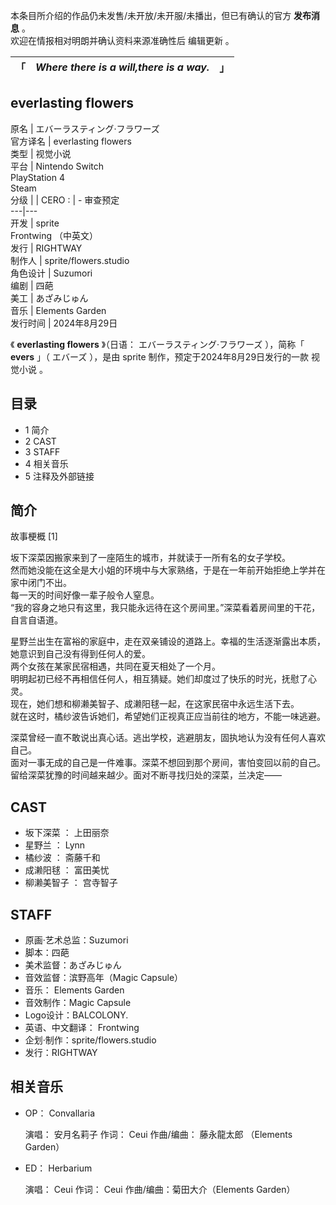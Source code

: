 本条目所介绍的作品仍未发售/未开放/未开服/未播出，但已有确认的官方 **发布消息** 。  
欢迎在情报相对明朗并确认资料来源准确性后  编辑更新  。

「  |  _Where there is a will,there is a way._ |  」   
---|---|---  
everlasting flowers  
---  
原名  |  エバーラスティング·フラワーズ   
官方译名  |  everlasting flowers   
类型  |  视觉小说   
平台  |  Nintendo Switch    
PlayStation 4  
Steam  
分级  |  |  CERO  :  |  \- 审查预定   
---|---  
开发  |  sprite    
Frontwing  （中英文）  
发行  |  RIGHTWAY   
制作人  |  sprite/flowers.studio   
角色设计  |  Suzumori   
编剧  |  四葩   
美工  |  あざみじゅん   
音乐  |  Elements Garden   
发行时间  |  2024年8月29日   
  
《 **everlasting flowers** 》（日语：  エバーラスティング·フラワーズ  ），简称「 **evers** 」（  エバーズ
），是由  sprite  制作，预定于2024年8月29日发行的一款  视觉小说  。

##  目录

  * 1  简介 
  * 2  CAST 
  * 3  STAFF 
  * 4  相关音乐 
  * 5  注释及外部链接 

##  简介

故事梗概  [1]

坂下深菜因搬家来到了一座陌生的城市，并就读于一所有名的女子学校。  
然而她没能在这全是大小姐的环境中与大家熟络，于是在一年前开始拒绝上学并在家中闭门不出。  
每一天的时间好像一辈子般令人窒息。  
“我的容身之地只有这里，我只能永远待在这个房间里。”深菜看着房间里的干花，自言自语道。  
  
星野兰出生在富裕的家庭中，走在双亲铺设的道路上。幸福的生活逐渐露出本质，她意识到自己没有得到任何人的爱。  
两个女孩在某家民宿相遇，共同在夏天相处了一个月。  
明明起初已经不再相信任何人，相互猜疑。她们却度过了快乐的时光，抚慰了心灵。  
现在，她们想和柳濑美智子、成濑阳毬一起，在这家民宿中永远生活下去。  
就在这时，橘纱波告诉她们，希望她们正视真正应当前往的地方，不能一味逃避。  
  
深菜曾经一直不敢说出真心话。逃出学校，逃避朋友，固执地认为没有任何人喜欢自己。  
面对一事无成的自己是一件难事。深菜不想回到那个房间，害怕变回以前的自己。  
留给深菜犹豫的时间越来越少。面对不断寻找归处的深菜，兰决定——

##  CAST

  * 坂下深菜  ：  上田丽奈 
  * 星野兰  ：  Lynn 
  * 橘纱波  ：  斋藤千和 
  * 成濑阳毬  ：  富田美忧 
  * 柳濑美智子  ：  宫寺智子 

##  STAFF

  * 原画·艺术总监：Suzumori 
  * 脚本：四葩 
  * 美术监督：あざみじゅん 
  * 音效监督：滨野高年（Magic Capsule） 
  * 音乐：  Elements Garden 
  * 音效制作：Magic Capsule 
  * Logo设计：BALCOLONY. 
  * 英语、中文翻译：  Frontwing 
  * 企划·制作：sprite/flowers.studio 
  * 发行：RIGHTWAY 

##  相关音乐

  * OP：  Convallaria 

     演唱：  安月名莉子 
     作词：  Ceui 
     作曲/编曲：  藤永龍太郎  （Elements Garden） 

  * ED：  Herbarium 

     演唱：  Ceui 
     作词：  Ceui 
     作曲/编曲：菊田大介（Elements Garden） 

  